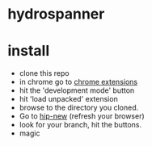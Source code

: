 # hydrospanner

# install
* clone this repo
* in chrome go to [chrome extensions](chrome://extensions/)
* hit the 'development mode' button
* hit 'load unpacked' extension
* browse to the directory you cloned.
* Go to [hip-new](https://github.com/hipagesgroup/hip-new) (refresh your browser)
* look for your branch, hit the buttons.
* magic
